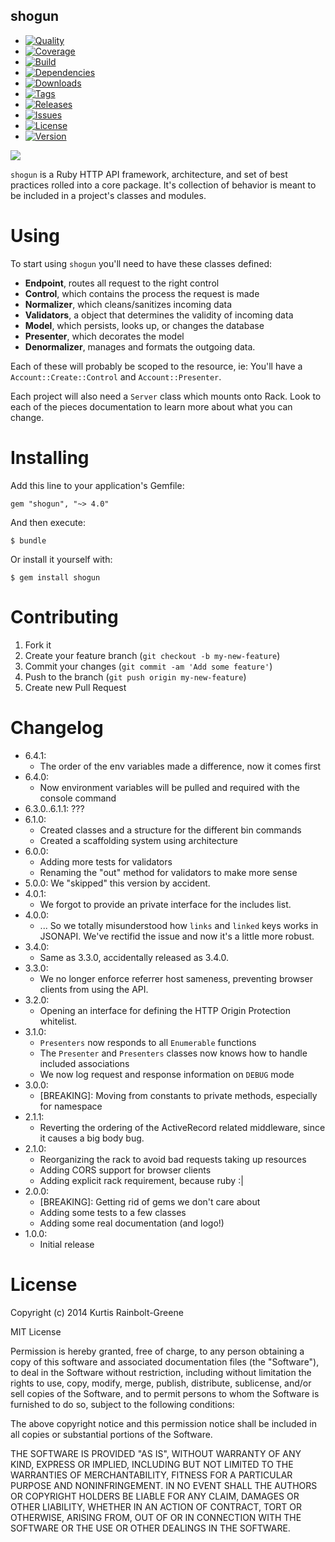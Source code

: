 shogun
--------

  - [![Quality](http://img.shields.io/codeclimate/github/krainboltgreene/shogun.gem.svg?style=flat-square)](https://codeclimate.com/github/krainboltgreene/shogun.gem)
  - [![Coverage](http://img.shields.io/codeclimate/coverage/github/krainboltgreene/shogun.gem.svg?style=flat-square)](https://codeclimate.com/github/krainboltgreene/shogun.gem)
  - [![Build](http://img.shields.io/travis-ci/krainboltgreene/shogun.gem.svg?style=flat-square)](https://travis-ci.org/krainboltgreene/shogun.gem)
  - [![Dependencies](http://img.shields.io/gemnasium/krainboltgreene/shogun.gem.svg?style=flat-square)](https://gemnasium.com/krainboltgreene/shogun.gem)
  - [![Downloads](http://img.shields.io/gem/dtv/shogun.svg?style=flat-square)](https://rubygems.org/gems/shogun)
  - [![Tags](http://img.shields.io/github/tag/krainboltgreene/shogun.gem.svg?style=flat-square)](http://github.com/krainboltgreene/shogun.gem/tags)
  - [![Releases](http://img.shields.io/github/release/krainboltgreene/shogun.gem.svg?style=flat-square)](http://github.com/krainboltgreene/shogun.gem/releases)
  - [![Issues](http://img.shields.io/github/issues/krainboltgreene/shogun.gem.svg?style=flat-square)](http://github.com/krainboltgreene/shogun.gem/issues)
  - [![License](http://img.shields.io/badge/license-MIT-brightgreen.svg?style=flat-square)](http://opensource.org/licenses/MIT)
  - [![Version](http://img.shields.io/gem/v/shogun.svg?style=flat-square)](https://rubygems.org/gems/shogun)

![](http://upload.wikimedia.org/wikipedia/commons/thumb/7/76/Minamoto_no_Yoritomo.jpg/471px-Minamoto_no_Yoritomo.jpg)

`shogun` is a Ruby HTTP API framework, architecture, and set of best practices  rolled into a core package. It's collection of behavior is meant to be included in a project's classes and modules.


Using
=====

To start using `shogun` you'll need to have these classes defined:

  * **Endpoint**, routes all request to the right control
  * **Control**, which contains the process the request is made
  * **Normalizer**, which cleans/sanitizes incoming data
  * **Validators**, a object that determines the validity of incoming data
  * **Model**, which persists, looks up, or changes the database
  * **Presenter**, which decorates the model
  * **Denormalizer**, manages and formats the outgoing data.

Each of these will probably be scoped to the resource, ie: You'll have a `Account::Create::Control` and `Account::Presenter`.

Each project will also need a `Server` class which mounts onto Rack. Look to each of the pieces documentation to learn more about what you can change.


Installing
==========

Add this line to your application's Gemfile:

    gem "shogun", "~> 4.0"

And then execute:

    $ bundle

Or install it yourself with:

    $ gem install shogun


Contributing
============

  1. Fork it
  2. Create your feature branch (`git checkout -b my-new-feature`)
  3. Commit your changes (`git commit -am 'Add some feature'`)
  4. Push to the branch (`git push origin my-new-feature`)
  5. Create new Pull Request


Changelog
=========

  - 6.4.1:
    * The order of the env variables made a difference, now it comes first
  - 6.4.0:
    * Now environment variables will be pulled and required with the console command
  - 6.3.0..6.1.1: ???
  - 6.1.0:
    * Created classes and a structure for the different bin commands
    * Created a scaffolding system using architecture
  - 6.0.0:
    * Adding more tests for validators
    * Renaming the "out" method for validators to make more sense
  - 5.0.0: We "skipped" this version by accident.
  - 4.0.1:
    * We forgot to provide an private interface for the includes list.
  - 4.0.0:
    * ... So we totally misunderstood how `links` and `linked` keys works in JSONAPI. We've rectifid the issue and now it's a little more robust.
  - 3.4.0:
    * Same as 3.3.0, accidentally released as 3.4.0.
  - 3.3.0:
    * We no longer enforce referrer host sameness, preventing browser clients from using the API.
  - 3.2.0:
    * Opening an interface for defining the HTTP Origin Protection whitelist.
  - 3.1.0:
    * `Presenters` now responds to all `Enumerable` functions
    * The `Presenter` and `Presenters` classes now knows how to handle included associations
    * We now log request and response information on `DEBUG` mode
  - 3.0.0:
    * [BREAKING]: Moving from constants to private methods, especially for namespace
  - 2.1.1:
    * Reverting the ordering of the ActiveRecord related middleware, since it causes a big body bug.
  - 2.1.0:
    * Reorganizing the rack to avoid bad requests taking up resources
    * Adding CORS support for browser clients
    * Adding explicit rack requirement, because ruby :|
  - 2.0.0:
    * [BREAKING]: Getting rid of gems we don't care about
    * Adding some tests to a few classes
    * Adding some real documentation (and logo!)
  - 1.0.0:
    * Initial release


License
=======

Copyright (c) 2014 Kurtis Rainbolt-Greene

MIT License

Permission is hereby granted, free of charge, to any person obtaining
a copy of this software and associated documentation files (the
"Software"), to deal in the Software without restriction, including
without limitation the rights to use, copy, modify, merge, publish,
distribute, sublicense, and/or sell copies of the Software, and to
permit persons to whom the Software is furnished to do so, subject to
the following conditions:

The above copyright notice and this permission notice shall be
included in all copies or substantial portions of the Software.

THE SOFTWARE IS PROVIDED "AS IS", WITHOUT WARRANTY OF ANY KIND,
EXPRESS OR IMPLIED, INCLUDING BUT NOT LIMITED TO THE WARRANTIES OF
MERCHANTABILITY, FITNESS FOR A PARTICULAR PURPOSE AND
NONINFRINGEMENT. IN NO EVENT SHALL THE AUTHORS OR COPYRIGHT HOLDERS BE
LIABLE FOR ANY CLAIM, DAMAGES OR OTHER LIABILITY, WHETHER IN AN ACTION
OF CONTRACT, TORT OR OTHERWISE, ARISING FROM, OUT OF OR IN CONNECTION
WITH THE SOFTWARE OR THE USE OR OTHER DEALINGS IN THE SOFTWARE.

